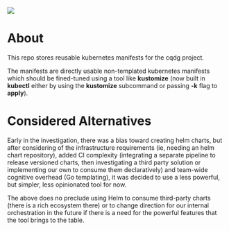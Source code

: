 ![](https://github.com/Ferlab-Ste-Justine/cqdg-orchestrations/workflows/Commit%20Lint%20Check/badge.svg)

# About

This repo stores reusable kubernetes manifests for the cqdg project.

The manifests are directly usable non-templated kubernetes manifests which should be fined-tuned using a tool like **kustomize** (now built in **kubectl** either by using the **kustomize** subcommand or passing **-k** flag to **apply**).

# Considered Alternatives

Early in the investigation, there was a bias toward creating helm charts, but after considering of the infrastructure requirements (ie, needing an helm chart repository), added CI complexity (integrating a separate pipeline to release versioned charts, then investigating a third party solution or implementing our own to consume them declaratively) and team-wide cognitive overhead (Go templating), it was decided to use a less powerful, but simpler, less opinionated tool for now.

The above does no preclude using Helm to consume third-party charts (there is a rich ecosystem there) or to change direction for our internal orchestration in the future if there is a need for the powerful features that the tool brings to the table.